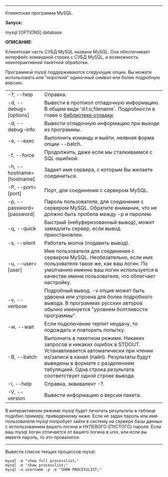 
---

Клиентская программа MySQL.

**Запуск:**

mysql [OPTIONS] database

**ОПИСАНИЕ:**

Клиентская часть СУБД MySQL названа MySQL. Она обеспечивает интерфейс командной строки с СУБД MySQL, и возможность неинтерактивной пакетной обработки.

Программой mysql поддерживаются следующие опции. Вы можете использовать или "короткий" одиночный символ или более подробную версию.

|   |   |
|---|---|
|-\?, --help|Справка.|
|-d, --debug=[options]|Вывести в протокол отладочную информацию. В общем виде 'd:t:o,filename`. Подробности в главе о [библиотеке отладки](https://www.opennet.ru/docs/RUS/mysqlrus/app2.html).|
|-d, --debug-info|Вывести отладочную информацию при выходе из программы.|
|-e, --exec|Выполнить команду и выйти, неявная форма опции --batch.|
|-f, --force|Продолжить, даже если мы сталкиваемся с SQL ошибкой.|
|-h, --hostname=[hostname]|Задает имя сервера, с которым Вы желаете соединиться.|
|-P, --port=[port]|Порт, для соединения с сервером MySQL.|
|-p, --password=[password]|Пароль пользователя, для соединения с сервером MySQL. Обратите внимание, что не должно быть пробела между -p и паролем.|
|-q, --quick|Быстрый (небуферизованный вывод), может замедлить сервер, если вывод приостановлен.|
|-s, --silent|Работать молча (подавить вывод).|
|-u, --user=[user]|Имя пользователя для соединения с сервером MySQL. Необязательно, если имя пользователя такое же, как ваш логин. По умолчанию именно ваш логин используется в качестве имени пользователя, что облегчает настройку.|
|-v, --verbose|Подробный вывод. -v опция может быть удвоена или утроена для более подробного вывода. В программах русских авторов обычно именуется "уровнем болтливости программы".|
|-w, --wait|Если подключение терпит неудачу, то подождать и повторить попытку.|
|-B, --batch|Выполнить в пакетном режиме. Никаких запросов и никаких ошибок в STDOUT. Устанавливается автоматически при чтении из/записи в канал (пайп). Результаты будут выведены в формате с разделением табуляцией. Одна строка результата соответствует одной строке вывода.|
|-I, --help|Справка, эквивалент -\?.|
|-V, --version|Вывести информацию о версии пакета.|

В интерактивном режиме mysql будет печатать результаты в таблице подобно примеру, приведенному ниже. Если не задан пароль или имя пользователя mysql попробует зайти в систему на сервере базы данных с использованием вашего логина и НУЛЕВОГО (ПУСТОГО) пароля. Если ваш mysql логин отличается от вашего логина в unix, или если вы имеете пароль, то это провалится.


---

Вывести список текщих процессов  mysql:

```
mysql -e "show full processlist;"
mysql -e "show processlist;"
mysql -u username -p -e "SHOW PROCESSLIST;"
```